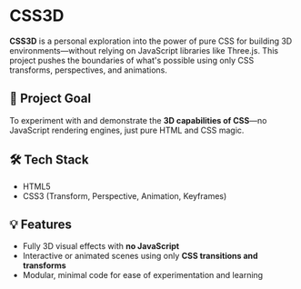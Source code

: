 # CSS3D

**CSS3D** is a personal exploration into the power of pure CSS for building 3D environments—without relying on JavaScript libraries like Three.js. This project pushes the boundaries of what's possible using only CSS transforms, perspectives, and animations.

## 🚀 Project Goal

To experiment with and demonstrate the **3D capabilities of CSS**—no JavaScript rendering engines, just pure HTML and CSS magic.

## 🛠️ Tech Stack

- HTML5  
- CSS3 (Transform, Perspective, Animation, Keyframes)

## 💡 Features

- Fully 3D visual effects with **no JavaScript**  
- Interactive or animated scenes using only **CSS transitions and transforms**  
- Modular, minimal code for ease of experimentation and learning

